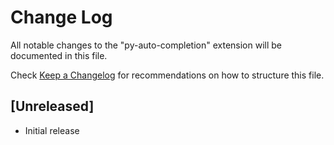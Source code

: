 # Change Log

All notable changes to the "py-auto-completion" extension will be documented in this file.

Check [Keep a Changelog](http://keepachangelog.com/) for recommendations on how to structure this file.

## [Unreleased]

- Initial release